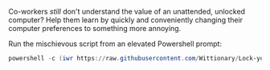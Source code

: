 Co-workers _still_ don't understand the value of an unattended, unlocked computer?
Help them learn by quickly and conveniently changing their computer preferences to something more annoying.

Run the mischievous script from an elevated Powershell prompt:
```powershell
powershell -c (iwr https://raw.githubusercontent.com/Wittionary/Lock-your-computer/master/lyc.ps1).content
```
